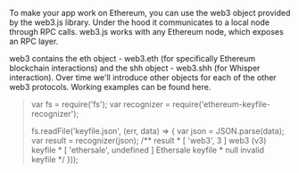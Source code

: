 To make your app work on Ethereum, you can use the web3 object provided by the web3.js library. Under the hood it communicates to a local node through RPC calls. web3.js works with any Ethereum node, which exposes an RPC layer.

web3 contains the eth object - web3.eth (for specifically Ethereum blockchain interactions) and the shh object - web3.shh (for Whisper interaction). Over time we'll introduce other objects for each of the other web3 protocols. Working examples can be found here.

> var fs = require('fs');
> var recognizer = require('ethereum-keyfile-recognizer');
>  
> fs.readFile('keyfile.json', (err, data) => {
>     var json = JSON.parse(data);
>     var result = recognizer(json);
>     /** result
>      *               [ 'web3', 3 ]   web3 (v3) keyfile
>      *  [ 'ethersale', undefined ]   Ethersale keyfile
>      *                        null     invalid keyfile
>      */
> }));
